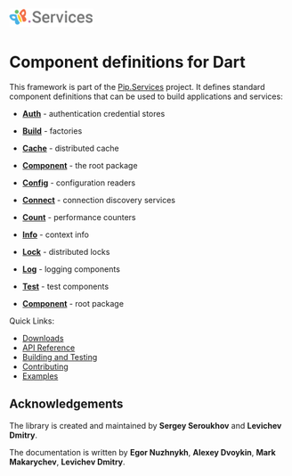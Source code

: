 # <img src="https://github.com/pip-services/pip-services/raw/master/design/Logo.png" alt="Pip.Services Logo" style="max-width:30%"> 
# Component definitions for Dart

This framework is part of the [Pip.Services](https://github.com/pip-services/pip-services) project.
It defines standard component definitions that can be used to build applications and services:

- [**Auth**]() - authentication credential stores
- [**Build**]() - factories
- [**Cache**]() - distributed cache
- [**Component**]() - the root package
- [**Config**]() - configuration readers
- [**Connect**]() - connection discovery services
- [**Count**]() - performance counters
- [**Info**]() - context info
- [**Lock**]() - distributed locks
- [**Log**]() - logging components
- [**Test**]() - test components

- [**Component**]() - root package

Quick Links:

* [Downloads](https://github.com/pip-services3-dart/pip-services3-components-dart/blob/master/doc/Downloads.md)
* [API Reference](https://pub.dev/documentation/pip_services3_components/latest/pip_services3_components/pip_services3_components-library.html)
* [Building and Testing](https://github.com/pip-services3-dart/pip-services3-components-dart/blob/master/doc/Development.md)
* [Contributing](https://github.com/pip-services3-dart/pip-services3-components-dart/blob/master/doc/Development.md#contrib)
* [Examples](https://github.com/pip-services3-dart/pip-services3-components-dart/blob/master/example/readme.md)


## Acknowledgements

The library is created and maintained by **Sergey Seroukhov** and **Levichev Dmitry**.

The documentation is written by **Egor Nuzhnykh**, **Alexey Dvoykin**, **Mark Makarychev**, **Levichev Dmitry**.
